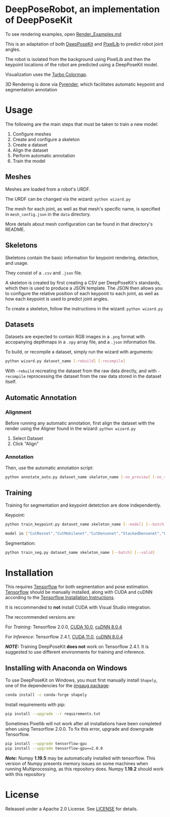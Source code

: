 # DeepPoseRobot, an implementation of DeepPoseKit

To see rendering examples, open [Render_Examples.md](https://github.com/AdamExley/DeepPoseRobot/blob/main/Render_Examples.md)

This is an adaptation of both [DeepPoseKit](https://deepposekit.org) and [PixelLib](https://github.com/ayoolaolafenwa/PixelLib) to predict robot joint angles.

The robot is isolated from the background using PixelLib and then the keypoint locations of the robot are predicted using a DeepPoseKit model.

Visualization uses the [Turbo Colormap](https://ai.googleblog.com/2019/08/turbo-improved-rainbow-colormap-for.html).

3D Rendering is done via [Pyrender](https://github.com/mmatl/pyrender), which facilitates automatic keypoint and segmentation annotation

# Usage

The following are the main steps that must be taken to train a new model:
1. Configure meshes
2. Create and configure a skeleton
3. Create a dataset
4. Align the dataset
5. Perform automatic annotation
6. Train the model

## Meshes

Meshes are loaded from a robot's URDF.

The URDF can be changed via the wizard: ```python wizard.py```

The mesh for each joint, as well as that mesh's specific name, is specified in ```mesh_config.json``` in the ```data``` directory.

More details about mesh configuration can be found in that directory's README.

## Skeletons

Skeletons contain the basic information for keypoint rendering, detection, and usage.

They consist of a ```.csv``` and ```.json``` file.

A skeleton is created by first creating a CSV per DeepPoseKit's standards, which then is used to produce a JSON template. The JSON then allows you to configure the relative position of each keypoint to each joint, as well as how each keypoint is used to predict joint angles.

To create a skeleton, follow the instructions in the wizard: ```python wizard.py```

## Datasets

Datasets are expected to contain RGB images in a ```.png``` format with accopanying depthmaps in a ```.npy``` array file, and a ```.json``` information file.

To build, or recompile a dataset, simply run the wizard with arguments:
```bash
python wizard.py dataset_name [-rebuild] [-recompile]
```
With ```-rebuild``` recreating the dataset from the raw data directly, and with ```-recompile``` reprocessing the dataset from the raw data stored in the dataset itself.

## Automatic Annotation

### Alignment

Before running any automatic annotation, first align the dataset with the render using the Aligner found in the wizard: ```python wizard.py```

1. Select Dataset
2. Click "Align"

### Annotation

Then, use the automatic annotation script:

```bash
python annotate_auto.py dataset_name skeleton_name [-no_preview] [-no_seg] [-no_key]
```

## Training

Training for segmentation and keypoint detetction are done independently.

Keypoint:
```bash
python train_keypoint.py dataset_name skeleton_name [--model] [--batch] [--valid]

model in ["CutResnet","CutMobilenet","CutDensenet","StackedDensenet","LEAP","StackedHourglass"]
```

Segmentation:
```bash
python train_seg.py dataset_name skeleton_name [--batch] [--valid]
```

# Installation

This requires [Tensorflow](https://github.com/tensorflow/tensorflow) for both segmentation and pose estimation. [Tensorflow](https://github.com/tensorflow/tensorflow) should be manually installed, along with CUDA and cuDNN according to the [Tensorflow Installation Instructions](https://www.tensorflow.org/install).

It is reccommended to **not** install CUDA with Visual Studio integration.

The reccommended versions are:

For *Training*: Tensorflow 2.0.0, [CUDA 10.0](https://developer.nvidia.com/cuda-10.0-download-archive), [cuDNN 8.0.4](https://developer.nvidia.com/rdp/cudnn-archive)

For *Inference*: Tensorflow 2.4.1, [CUDA 11.0](https://developer.nvidia.com/cuda-11.0-download-archive), [cuDNN 8.0.4](https://developer.nvidia.com/rdp/cudnn-archive)

***NOTE:*** Training DeepPoseKit **does not** work on Tensorflow 2.4.1. It is suggested to use different environments for training and inference.

## Installing with Anaconda on Windows

To use DeepPoseKit on Windows, you must first manually install `Shapely`, one of the dependencies for the [imgaug package](https://github.com/aleju/imgaug):
```bash
conda install -c conda-forge shapely
```

Install requirements with pip:
```bash
pip install --upgrade --r requirements.txt
```

Sometimes Pixellib will not work after all installations have been completed when using Tensorflow 2.0.0. To fix this error, upgrade and downgrade Tensorflow.

```bash
pip install --upgrade tensorflow-gpu
pip install --upgrade tensorflow-gpu==2.0.0
```

***Note:*** Numpy **1.19.5** may be automatically installed with tensorflow. This version of Numpy presents memory issues on some machines when running Multiprocessing, as this repository does.
Numpy **1.19.2** should work with this repository 

# License

Released under a Apache 2.0 License. See [LICENSE](https://github.com/jgraving/deepposekit/blob/master/LICENSE) for details.
